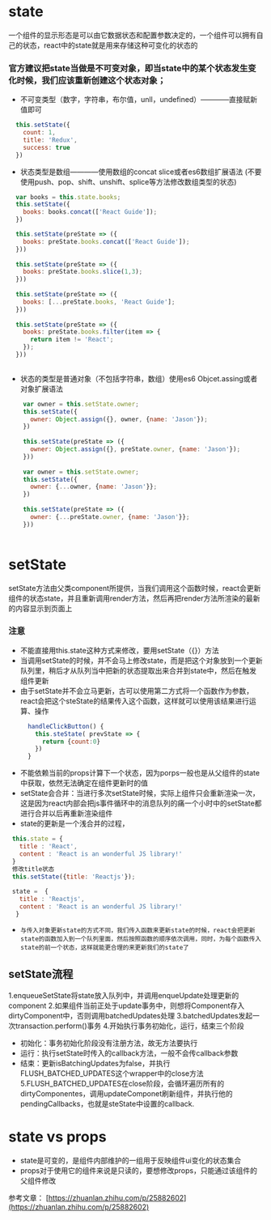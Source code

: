 # state
一个组件的显示形态是可以由它数据状态和配置参数决定的，一个组件可以拥有自己的状态，react中的state就是用来存储这种可变化的状态的

### 官方建议把state当做是不可变对象，即当state中的某个状态发生变化时候，我们应该重新创建这个状态对象；
* 不可变类型（数字，字符串，布尔值，unll，undefined）————直接赋新值即可
```js
  this.setState({
    count: 1,
    title: 'Redux',
    success: true
  })
```
* 状态类型是数组————使用数组的concat slice或者es6数组扩展语法 (不要使用push、pop、shift、unshift、splice等方法修改数组类型的状态)
```js
  var books = this.state.books; 
  this.setState({
    books: books.concat(['React Guide']);
  })

  this.setState(preState => ({
    books: preState.books.concat(['React Guide']);
  }))
  
  this.setState(preState => ({
    books: preState.books.slice(1,3);
  }))
  
  this.setState(preState => ({
    books: [...preState.books, 'React Guide'];
  }))
  
  this.setState(preState => ({
    books: preState.books.filter(item => {
      return item != 'React'; 
    });
  }))
  
```
* 状态的类型是普通对象（不包括字符串，数组）使用es6 Objcet.assing或者对象扩展语法
```js
    var owner = this.setState.owner;
    this.setState({
      owner: Object.assign({}, owner, {name: 'Jason'});
    })
    
    this.setState(preState => ({
      owner: Object.assign({}, preState.owner, {name: 'Jason'});
    }))
    
    var owner = this.setState.owner;
    this.setState({
      owner: {...owner, {name: 'Jason'}};
    })
  
    this.setState(preState => ({
      owner: {...preState.owner, {name: 'Jason'}};
    }))
  
```






# setState
setState方法由父类component所提供，当我们调用这个函数时候，react会更新组件的状态state，并且重新调用render方法，然后再把render方法所渲染的最新的内容显示到页面上

### 注意
* 不能直接用this.state这种方式来修改，要用setState（{}）方法
* 当调用setState的时候，并不会马上修改state，而是把这个对象放到一个更新队列里，稍后才从队列当中把新的状态提取出来合并到state中，然后在触发组件更新
* 由于setState并不会立马更新，古可以使用第二方式将一个函数作为参数，react会把这个steState的结果传入这个函数，这样就可以使用该结果进行运算、操作
  ```js
    handleClickButton() {
      this.steState( prevState => {
        return {count:0} 
      })
    }
  ```
 * 不能依赖当前的props计算下一个状态，因为porps一般也是从父组件的state中获取，依然无法确定在组件更新时的值
 * setState会合并：当进行多次setState时候，实际上组件只会重新渲染一次，这是因为react内部会把js事件循环中的消息队列的痛一个小时中的setState都进行合并以后再重新渲染组件
 * state的更新是一个浅合并的过程，
 ```js
  this.state = {
    title : 'React',
    content : 'React is an wonderful JS library!'
  }
  修改title状态
  this.setState({title: 'Reactjs'});
  
  state =  {
    title : 'Reactjs',
    content : 'React is an wonderful JS library!'
   }
 ```
 * `与传入对象更新state的方式不同，我们传入函数来更新state的时候，react会把更新state的函数加入到一个队列里面，然后按照函数的顺序依次调用，同时，为每个函数传入state的前一个状态，这样就能更合理的来更新我们的state了`
 
 ## setState流程
  1.enqueueSetState将state放入队列中，并调用enqueUpdate处理更新的component
  2.如果组件当前正处于update事务中，则想将Component存入dirtyComponent中，否则调用batchedUpdates处理
  3.batchedUpdates发起一次transaction.perform()事务
  4.开始执行事务初始化，运行，结束三个阶段
   * 初始化：事务初始化阶段没有注册方法，故无方法要执行
   * 运行：执行setState时传入的callback方法，一般不会传callback参数
   * 结束：更新isBatchingUpdates为false，并执行FLUSH_BATCHED_UPDATES这个wrapper中的close方法
  5.FLUSH_BATCHED_UPDATES在close阶段，会循环遍历所有的dirtyComponentes，调用updateComponet刷新组件，并执行他的pendingCallbacks，也就是steState中设置的callback.
 
 # state vs props
 * state是可变的，是组件内部维护的一组用于反映组件ui变化的状态集合
 * props对于使用它的组件来说是只读的，要想修改props，只能通过该组件的父组件修改
 

参考文章：
[https://zhuanlan.zhihu.com/p/25882602](https://zhuanlan.zhihu.com/p/25882602)

